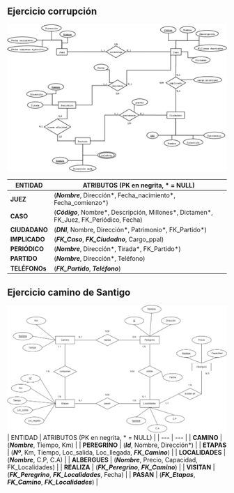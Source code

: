 ## Ejercicio corrupción
![Ejercicio corrupcion](https://github.com/13sauca13/PRG/blob/master/Recursos/Ejercicio%20corrupcion.png)

| ENTIDAD | ATRIBUTOS (PK en negrita, * = NULL) |
| --- | --- |
| **JUEZ** | (***Nombre***, Dirección*, Fecha_nacimiento*, Fecha_comienzo*) |
| **CASO** | (***Código***, Nombre*, Descripción, Millones*, Dictamen*, FK_Juez, FK_Periódico, Fecha) |
| **CIUDADANO** | (***DNI***, Nombre, Dirección*, Patrimonio*, FK_Partido*) |
| **IMPLICADO** | (***FK_Caso***, ***FK_Ciudadno***, Cargo_ppal) |
| **PERIÓDICO** | (***Nombre***, Dirección*, Tirada*, FK_Partido*) |
| **PARTIDO** | (***Nombre***, Dirección*, Teléfono) |
| **TELÉFONOs** | (***FK_Partido***, ***Teléfono***) |

## Ejercicio camino de Santigo
![Ejercicio camino de Santigo](https://github.com/13sauca13/PRG/blob/master/Recursos/Ejercicio%20camino%20de%20santiago.png)
| ENTIDAD | ATRIBUTOS (PK en negrita, * = NULL) |
| --- | --- |
| **CAMINO** | (***Nombre***, Tiempo, Km) |
| **PEREGRINO** | (***Id***, Nombre, Dirección*) |
| **ETAPAS** | (***Nº***, Km, Tiempo, Loc_salida, Loc_llegada, ***FK_Camino***) |
| **LOCALIDADES** | (***Nombre***, C.P, C.A) |
| **ALBERGUES** | (***Nombre***, Precio, Capacidad, FK_Localidades) |
| **REALIZA** | (***FK_Peregrino***, ***FK_Camino***) |
| **VISITAN** | (***FK_Peregrino***, ***FK_Localidades***, Fecha) |
| **PASAN** | (***FK_Etapas***, ***FK_Camino***, ***FK_Localidades***) |

